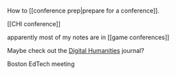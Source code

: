 How to [[conference prep|prepare for a conference]].

[[CHI conference]]

apparently most of my notes are in [[game conferences]]

Maybe check out the [Digital Humanities](https://www.springer.com/journal/44206) journal?

Boston EdTech meeting